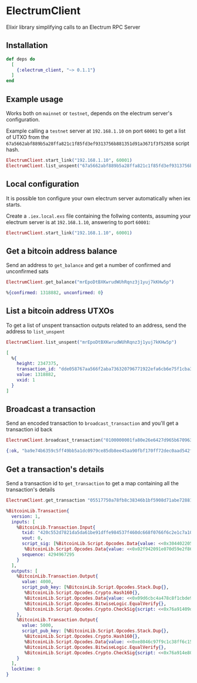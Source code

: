 # ElectrumClient

Elixir library simplifying calls to an Electrum RPC Server

## Installation

```elixir
def deps do
  [
    {:electrum_client, "~> 0.1.1"}
  ]
end
```

## Example usage

Works both on `mainnet` or `testnet`, depends on the electrum server's configuration.

Example calling a `testnet` server at `192.168.1.10` on port `60001` to get a list of
UTXO from the `67a5662abf889b5a28ffa821c1f85fd3ef9313756b881351d91a3671f3f52858` script hash.

```elixir
ElectrumClient.start_link("192.168.1.10", 60001)
ElectrumClient.list_unspent("67a5662abf889b5a28ffa821c1f85fd3ef9313756b881351d91a3671f3f52858")
```

## Local configuration

It is possible ton configure your own electrum server automatically when iex starts.

Create a `.iex.local.exs` file containing the follwing contents, assuming your electrum
server is at `192.168.1.10`, answering to port `60001`:

```elixir
ElectrumClient.start_link("192.168.1.10", 60001)
```

## Get a bitcoin address balance

Send an address to `get_balance` and get a number of confirmed and unconfirmed sats

```elixir
ElectrumClient.get_balance("mrEpoDtBXKwrudWUhRqnz3j1yuj7kKHw5p")
```

```elixir
%{confirmed: 1318882, unconfirmed: 0}
```

## List a bitcoin address UTXOs

To get a list of unspent transaction outputs related to an address, send the address
to `list_unspent`

```elixir
ElectrumClient.list_unspent("mrEpoDtBXKwrudWUhRqnz3j1yuj7kKHw5p")
```

```elixir
[
  %{
    height: 2347375,
    transaction_id: "dde058767aa566f2aba736320796771922efa6cb6e75f1cba3d47e4bfd5ae0d8",
    value: 1318882,
    vxid: 1
  }
]
```

## Broadcast a transaction

Send an encoded transaction to `broadcast_transaction` and you'll get a transaction id back

```elixir
ElectrumClient.broadcast_transaction("0100000001fa80e26e6427d965b670963747b8103226f40af76d358e47a53217db208fafc8010000006a47304402203234d17d3f6f132b81410d6a8c481912bc650c6dcb31d9a4a34d2ac0f6506e28022026146c17ba95b2c2719a2b4879a35dbbfcbd5144aecb3ff1a9a3cfc7894ae392012103ea1c6a4e250bc539f950c29f083f5e93aa0bf5d4a344af36a356ad4cf8a3ad2cffffffff02f0ff3700000000001976a9140afcad5c79123211ad61bd4723e1b23e9480f1c788ac10270000000000001976a9140fe85c1741be269c77f21c3a0386b8a2fb84ff8388ac00000000")
```

```elixir
{:ok, "ba9e74b6359c5ff49bb5a1dc0979ce85db8ee45aa90fbf170ff72dec0aad542f"}
```

## Get a transaction's details

Send a transaction id to `get_transaction` to get a map containing all the transaction's details

```elixir
ElectrumClient.get_transaction "05517750a78fb8c38346b1bf5908d71abe728811b643105be6595e11a9392373"
```

```elixir
%BitcoinLib.Transaction{
  version: 1,
  inputs: [
    %BitcoinLib.Transaction.Input{
      txid: "420c552d7821da5da61be91dffe984537f460dc668f0766f6c2e1c7a10287610",
      vout: 0,
      script_sig: [%BitcoinLib.Script.Opcodes.Data{value: <<0x30440220571a1484112982604f16f2d1a49c862e2093cedfaf3042af42d7b587c220fbff022055435f538623f09572b87770cf93d7183d1bcb7503895682672f8f98134b320e01::568>>},
       %BitcoinLib.Script.Opcodes.Data{value: <<0x02f942091e070d59e2f86e17b77e4f96539752f19f360dbf87ef15ea1f0fe8a4e2::264>>}],
      sequence: 4294967295
    }
  ],
  outputs: [
    %BitcoinLib.Transaction.Output{
      value: 4000,
      script_pub_key: [%BitcoinLib.Script.Opcodes.Stack.Dup{},
       %BitcoinLib.Script.Opcodes.Crypto.Hash160{},
       %BitcoinLib.Script.Opcodes.Data{value: <<0x09d6cbc4a478c8f1cbde9085b10fb84519591afb::160>>},
       %BitcoinLib.Script.Opcodes.BitwiseLogic.EqualVerify{},
       %BitcoinLib.Script.Opcodes.Crypto.CheckSig{script: <<0x76a91409d6cbc4a478c8f1cbde9085b10fb84519591afb88ac::200>>}]
    },
    %BitcoinLib.Transaction.Output{
      value: 5000,
      script_pub_key: [%BitcoinLib.Script.Opcodes.Stack.Dup{},
       %BitcoinLib.Script.Opcodes.Crypto.Hash160{},
       %BitcoinLib.Script.Opcodes.Data{value: <<0xe8046c97f9c1c38ff6c15e4d7696385309d54388::160>>},
       %BitcoinLib.Script.Opcodes.BitwiseLogic.EqualVerify{},
       %BitcoinLib.Script.Opcodes.Crypto.CheckSig{script: <<0x76a914e8046c97f9c1c38ff6c15e4d7696385309d5438888ac::200>>}]
    }
  ],
  locktime: 0
}
```